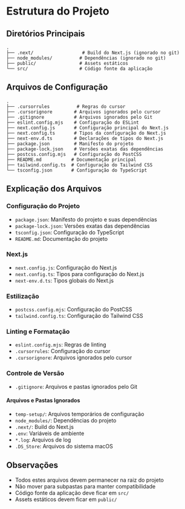 # Estrutura do Projeto

## Diretórios Principais

```plaintext
.
├── .next/                  # Build do Next.js (ignorado no git)
├── node_modules/          # Dependências (ignorado no git)
├── public/                # Assets estáticos
└── src/                   # Código fonte da aplicação
```

## Arquivos de Configuração

```plaintext
.
├── .cursorrules          # Regras do cursor
├── .cursorignore        # Arquivos ignorados pelo cursor
├── .gitignore           # Arquivos ignorados pelo Git
├── eslint.config.mjs    # Configuração do ESLint
├── next.config.js       # Configuração principal do Next.js
├── next.config.ts       # Tipos da configuração do Next.js
├── next-env.d.ts        # Declarações de tipos do Next.js
├── package.json         # Manifesto do projeto
├── package-lock.json    # Versões exatas das dependências
├── postcss.config.mjs   # Configuração do PostCSS
├── README.md           # Documentação principal
├── tailwind.config.ts  # Configuração do Tailwind CSS
└── tsconfig.json       # Configuração do TypeScript
```

## Explicação dos Arquivos

### Configuração do Projeto

- `package.json`: Manifesto do projeto e suas dependências
- `package-lock.json`: Versões exatas das dependências
- `tsconfig.json`: Configuração do TypeScript
- `README.md`: Documentação do projeto

### Next.js

- `next.config.js`: Configuração do Next.js
- `next.config.ts`: Tipos para configuração do Next.js
- `next-env.d.ts`: Tipos globais do Next.js

### Estilização

- `postcss.config.mjs`: Configuração do PostCSS
- `tailwind.config.ts`: Configuração do Tailwind CSS

### Linting e Formatação

- `eslint.config.mjs`: Regras de linting
- `.cursorrules`: Configuração do cursor
- `.cursorignore`: Arquivos ignorados pelo cursor

### Controle de Versão

- `.gitignore`: Arquivos e pastas ignorados pelo Git

#### Arquivos e Pastas Ignorados

- `temp-setup/`: Arquivos temporários de configuração
- `node_modules/`: Dependências do projeto
- `.next/`: Build do Next.js
- `.env`: Variáveis de ambiente
- `*.log`: Arquivos de log
- `.DS_Store`: Arquivos do sistema macOS

## Observações

- Todos estes arquivos devem permanecer na raiz do projeto
- Não mover para subpastas para manter compatibilidade
- Código fonte da aplicação deve ficar em `src/`
- Assets estáticos devem ficar em `public/`
